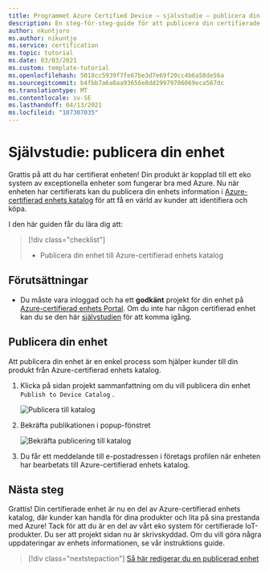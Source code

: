 ```yaml
---
title: Programmet Azure Certified Device – självstudie – publicera din enhet
description: En steg-för-steg-guide för att publicera din certifierade enhet till Azure-certifierad enhets katalog
author: nkuntjoro
ms.author: nikuntjo
ms.service: certification
ms.topic: tutorial
ms.date: 03/03/2021
ms.custom: template-tutorial
ms.openlocfilehash: 5018cc5939f7fe67be3d7e69f20cc4b6a58de56a
ms.sourcegitcommit: b4fbb7a6a0aa93656e8dd29979786069eca567dc
ms.translationtype: MT
ms.contentlocale: sv-SE
ms.lasthandoff: 04/13/2021
ms.locfileid: "107307035"
---
```

# <a name="tutorial-publish-your-device"></a>Självstudie: publicera din enhet

Grattis på att du har certifierat enheten! Din produkt är kopplad till ett eko system av exceptionella enheter som fungerar bra med Azure. Nu när enheten har certifierats kan du publicera din enhets information i [Azure-certifierad enhets katalog](https://devicecatalog.azure.com) för att få en värld av kunder att identifiera och köpa.

I den här guiden får du lära dig att:

> [!div class="checklist"]
> * Publicera din enhet till Azure-certifierad enhets katalog

## <a name="prerequisites"></a>Förutsättningar

- Du måste vara inloggad och ha ett **godkänt** projekt för din enhet på [Azure-certifierad enhets Portal](https://certify.azure.com). Om du inte har någon certifierad enhet kan du se den här [självstudien](tutorial-01-creating-your-project.md) för att komma igång.

## <a name="publishing-your-device"></a>Publicera din enhet

Att publicera din enhet är en enkel process som hjälper kunder till din produkt från Azure-certifierad enhets katalog.

1. Klicka på sidan projekt sammanfattning om du vill publicera din enhet `Publish to Device Catalog` .

    ![Publicera till katalog](./media/images/publish-to-catalog.png)

1. Bekräfta publikationen i popup-fönstret

    ![Bekräfta publicering till katalog](./media/images/publish-to-catalog-confirm.png)

1. Du får ett meddelande till e-postadressen i företags profilen när enheten har bearbetats till Azure-certifierad enhets katalog.

## <a name="next-steps"></a>Nästa steg

Grattis! Din certifierade enhet är nu en del av Azure-certifierad enhets katalog, där kunder kan handla för dina produkter och lita på sina prestanda med Azure! Tack för att du är en del av vårt eko system för certifierade IoT-produkter. Du ser att projekt sidan nu är skrivskyddad. Om du vill göra några uppdateringar av enhets informationen, se vår instruktions guide.
> [!div class="nextstepaction"]
> [Så här redigerar du en publicerad enhet](how-to-edit-published-device.md)

